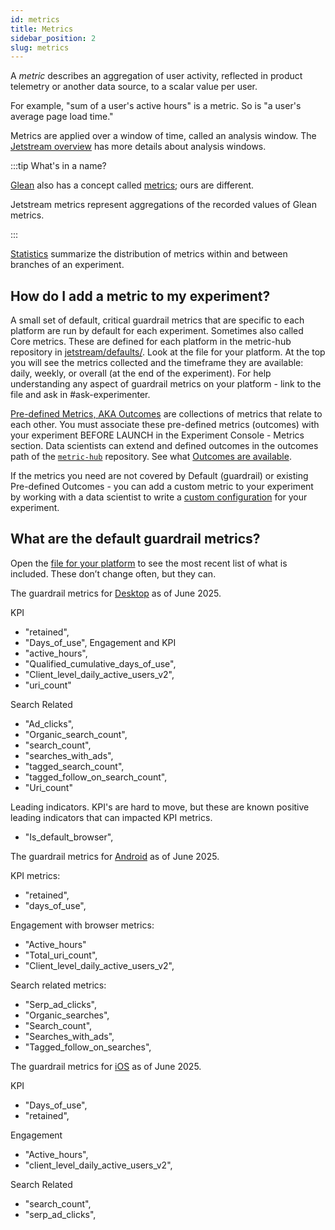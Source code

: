 ```yaml
---
id: metrics
title: Metrics
sidebar_position: 2
slug: metrics
---
```


A *metric* describes an aggregation of user activity,
reflected in product telemetry or another data source,
to a scalar value per user.

For example, "sum of a user's active hours" is a metric.
So is "a user's average page load time."

Metrics are applied over a window of time,
called an analysis window.
The [Jetstream overview](./overview) has more details about analysis windows.

:::tip What's in a name?

[Glean](https://mozilla.github.io/glean/book/index.html)
also has a concept called
[metrics](https://mozilla.github.io/glean/book/appendix/glossary.html#metric);
ours are different.

Jetstream metrics represent aggregations of the recorded values of Glean metrics.

:::

[Statistics](./statistics) summarize the distribution of metrics
within and between branches of an experiment.

## How do I add a metric to my experiment?

A small set of default, critical guardrail metrics that are specific to each platform are run by default for each experiment.  Sometimes also called Core metrics.
These are defined for each platform in the metric-hub repository in [jetstream/defaults/](https://github.com/mozilla/metric-hub/tree/main/jetstream/defaults/). Look at the file for your platform. At the top you will see the metrics collected and the timeframe they are available: daily, weekly, or overall (at the end of the experiment).  For help understanding any aspect of guardrail metrics on your platform - link to the file and ask in #ask-experimenter.

[Pre-defined Metrics, AKA Outcomes](https://experimenter.info/deep-dives/jetstream/outcomes) are collections of metrics that relate to each other.  You must associate these pre-defined metrics (outcomes) with your experiment BEFORE LAUNCH in the Experiment Console - Metrics section.
Data scientists can extend and defined outcomes in the outcomes path of the
[`metric-hub`](https://github.com/mozilla/metric-hub/tree/main/jetstream/outcomes) repository.  See what [Outcomes are available](https://mozilla.github.io/metric-hub/outcomes/fenix/default-browser/).

If the metrics you need are not covered by Default (guardrail) or existing Pre-defined Outcomes - you can add a custom metric to your experiment by working with a data scientist to write a [custom configuration](https://experimenter.info/system-architecture#custom-configuration-aka-jetstream-configuration-files) for your experiment.

## What are the default guardrail metrics?
Open the [file for your platform](https://github.com/mozilla/metric-hub/tree/main/jetstream/defaults) to see the most recent list of what is included.  These don’t change often, but they can.  

The guardrail metrics for [Desktop](https://github.com/mozilla/metric-hub/blob/main/jetstream/defaults/firefox_desktop.toml) as of June 2025.

KPI
- "retained",
- "Days_of_use",
Engagement and KPI
- "active_hours", 
-  "Qualified_cumulative_days_of_use",
- "Client_level_daily_active_users_v2",
- "uri_count"
  
Search Related
-  "Ad_clicks",
-  "Organic_search_count",
-  "search_count",
-  "searches_with_ads",
-  "tagged_search_count",
-  "tagged_follow_on_search_count",
-  "Uri_count"

Leading indicators.  KPI's are hard to move, but these are known positive leading indicators that can impacted KPI metrics.
- "Is_default_browser",

The guardrail metrics for [Android](https://github.com/mozilla/metric-hub/blob/main/jetstream/defaults/fenix.toml) as of June 2025.

KPI metrics:
- "retained",
- "days_of_use",

Engagement with browser metrics:
- "Active_hours"
- "Total_uri_count",
- "Client_level_daily_active_users_v2",

Search related metrics:
- "Serp_ad_clicks", 
- "Organic_searches",
- "Search_count",
- "Searches_with_ads",
- "Tagged_follow_on_searches",


The guardrail metrics for [iOS](https://github.com/mozilla/metric-hub/blob/main/jetstream/defaults/firefox_ios.toml) as of June 2025.

KPI
- "Days_of_use",
-  "retained",

Engagement
- "Active_hours",
- "client_level_daily_active_users_v2",

Search Related
- "search_count",
- "serp_ad_clicks",






